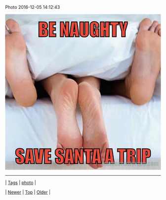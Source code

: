 <!--
title: Photo 2016-12-05 14
date: 2020-06-28T15:27:00.140Z
tags: photo
-->


Photo 2016-12-05 14:12:43

![](154076361904-0.jpg)

<!--BOTTOM-POST-NAVIGATION-->
---

| [Tags](tags.md) | [photo](tag-photo.md) |

| [Newer](154076054347.md) | [Top](index.md) | [Older](154079674677.md) |